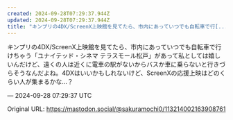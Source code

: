 ```yaml
---
created: 2024-09-28T07:29:37.944Z
updated: 2024-09-28T07:29:37.944Z
title: "キンプリの4DX/ScreenX上映館を見てたら、市内にあっていつでも自転車で行[...]"
---
```


<p>キンプリの4DX/ScreenX上映館を見てたら、市内にあっていつでも自転車で行けちゃう「ユナイテッド・シネマ テラスモール松戸」があって私としては嬉しいんだけど、遠くの人は近くに電車の駅がないからバスか車に乗らないと行きづらそうなんだよね。4DXはいいかもしれないけど、ScreenXの応援上映はどのくらい人が集まるかな…？</p>

&mdash; 2024-09-28 07:29:37 UTC

Original URL: https://mastodon.social/@sakuramochi0/113214002163908761
